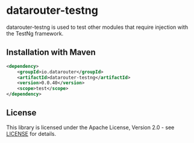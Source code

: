 # datarouter-testng

datarouter-testng is used to test other modules that require injection with the TestNg framework.

## Installation with Maven

```xml
<dependency>
	<groupId>io.datarouter</groupId>
	<artifactId>datarouter-testng</artifactId>
	<version>0.0.40</version>
	<scope>test</scope>
</dependency>
```

## License

This library is licensed under the Apache License, Version 2.0 - see [LICENSE](../LICENSE) for details.
